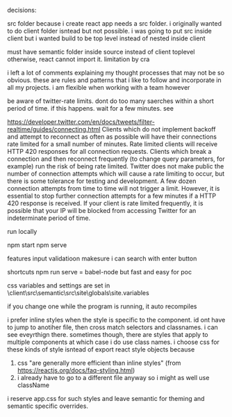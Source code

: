 decisions:


src folder because i create react app needs a src folder. i originally wanted to do client folder isntead but not possible.
i was going to put src inside client but i wanted build to be top level instead of nested inside client

must have semantic folder inside source instead of client toplevel otherwise, react cannot import it. limitation
by cra


i left a lot of comments explaining my thought processes that may not be so obvious. these are rules and patterns that
i like to follow and incorporate in all my projects. i am flexible when working with a team however

be aware of twitter-rate limits. dont do too many saerches within a short period of time. if this happens. wait for a
few minutes. see

https://developer.twitter.com/en/docs/tweets/filter-realtime/guides/connecting.html
Clients which do not implement backoff and attempt to reconnect as often as possible will have their connections rate limited for a small number of minutes. Rate limited clients will receive HTTP 420 responses for all connection requests.
Clients which break a connection and then reconnect frequently (to change query parameters, for example) run the risk of being rate limited.
Twitter does not make public the number of connection attempts which will cause a rate limiting to occur, but there is some tolerance for testing and development. A few dozen connection attempts from time to time will not trigger a limit. However, it is essential to stop further connection attempts for a few minutes if a HTTP 420 response is received. If your client is rate limited frequently, it is possible that your IP will be blocked from accessing Twitter for an indeterminate period of time.

run locally

npm start 
npm serve


features
input validatioon
makesure i can search with enter button

shortcuts
npm run serve = babel-node but fast and easy for poc

css variables and settings are set in 
\client\src\semantic\src\site\globals\site.variables

if you change one while the program is running, it auto recompiles

i prefer inline styles when the style is specific to the component. id ont have to jump to anotiher file, then cross match
selectors and classnames. i can see eveyrthign there. sometimes though, there are styles that apply to multiple components
at which case i do use class names. i choose css for these kinds of style isntead of export react style objects because

1) css "are generally more efficient than inline styles" (from https://reactjs.org/docs/faq-styling.html)
2) i already have to go to a different file anyway so i might as well use className

i reserve app.css for such styles and leave semantic for theming and semantic specific
overrides.